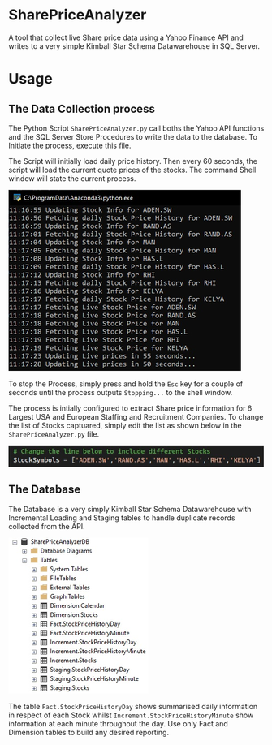 # SharePriceAnalyzer

A tool that collect live Share price data using a Yahoo Finance API and writes to a very simple Kimball Star Schema Datawarehouse in SQL Server.

# Usage
## The Data Collection process

The Python Script `SharePriceAnalyzer.py` call boths the Yahoo API functions and the SQL Server Store Procedures to write the data to the database. To Initiate the process, execute this file.

The Script will initially load daily price history. Then every 60 seconds, the script will load the current quote prices of the stocks. The command Shell window will state the current process.

![Foo](SharePriceAnalyzer/Assets/Images/CMDshell.jpg)

To stop the Process, simply press and hold the `Esc` key for a couple of seconds until the process outputs `Stopping...` to the shell window.

The process is intially configured to extract Share price information for 6 Largest USA and European Staffing and Recruitment Companies. To change the list of Stocks captuared, simply edit the list as shown below in the `SharePriceAnalyzer.py` file.

![Foo](SharePriceAnalyzer/Assets/Images/SharesList.jpg)

## The Database

The Database is a very simply Kimball Star Schema Datawarehouse with Incremental Loading and Staging tables to handle duplicate records collected from the API.

![Foo](SharePriceAnalyzer/Assets/Images/Database.jpg)

The table `Fact.StockPriceHistoryDay` shows summarised daily information in respect of each Stock whilst `Increment.StockPriceHistoryMinute` show information at each minute throughout the day. Use only Fact and Dimension tables to build any desired reporting.
